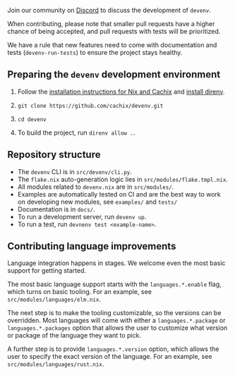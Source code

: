 Join our community on [Discord](https://discord.gg/naMgvexb6q) to discuss the development of `devenv`.

When contributing, please note that smaller pull requests have a higher chance of being accepted, and pull requests with tests will be prioritized.

We have a rule that new features need to come with documentation and tests (`devenv-run-tests`) to ensure the project stays healthy.

## Preparing the `devenv` development environment

1. Follow the [installation instructions for Nix and Cachix](../../getting-started/#installation) and [install direnv](../../automatic-shell-activation/).

2. `git clone https://github.com/cachix/devenv.git`

3. `cd devenv`

4. To build the project, run `direnv allow .`.

## Repository structure

- The `devenv` CLI is in `src/devenv/cli.py`.
- The `flake.nix` auto-generation logic lies in `src/modules/flake.tmpl.nix`.
- All modules related to `devenv.nix` are in `src/modules/`.
- Examples are automatically tested on CI and are the best way to work on developing new modules, see `examples/` and `tests/`
- Documentation is in `docs/`.
- To run a development server, run `devenv up`.
- To run a test, run `devnenv test <example-name>`.

## Contributing language improvements

Language integration happens in stages. We welcome even the most basic support for getting started.

The most basic language support starts with the `languages.*.enable` flag, which turns on basic tooling. 
For an example, see `src/modules/languages/elm.nix`.

The next step is to make the tooling customizable, so the versions can be overridden.
Most languages will come with either a `languages.*.package` or `languages.*.packages` option that allows the user to customize what version or package of the language they want to pick.

A further step is to provide `languages.*.version` option, which allows the user to specify the exact version of the language.
For an example, see `src/modules/languages/rust.nix`.
